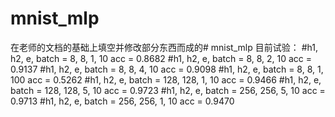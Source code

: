 ﻿# mnist_mlp
在老师的文档的基础上填空并修改部分东西而成的# mnist_mlp
目前试验：
#h1, h2, e, batch = 8, 8, 1, 10   acc = 0.8682
#h1, h2, e, batch = 8, 8, 2, 10   acc = 0.9137
#h1, h2, e, batch = 8, 8, 4, 10   acc = 0.9098
#h1, h2, e, batch = 8, 8, 1, 100   acc = 0.5262
#h1, h2, e, batch = 128, 128, 1, 10   acc = 0.9466
#h1, h2, e, batch = 128, 128, 5, 10   acc = 0.9723
#h1, h2, e, batch = 256, 256, 5, 10   acc = 0.9713
#h1, h2, e, batch = 256, 256, 1, 10   acc = 0.9470
